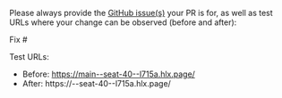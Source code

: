 Please always provide the [GitHub issue(s)](../issues) your PR is for, as well as test URLs where your change can be observed (before and after):

Fix #<gh-issue-id>

Test URLs:
- Before: https://main--seat-40--l715a.hlx.page/
- After: https://<branch>--seat-40--l715a.hlx.page/
